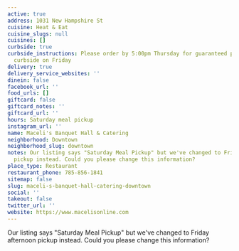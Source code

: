 ```yaml
---
active: true
address: 1031 New Hampshire St
cuisine: Heat & Eat
cuisine_slugs: null
cuisines: []
curbside: true
curbside_instructions: Please order by 5:00pm Thursday for guaranteed pick up at Maceli’s
  curbside on Friday
delivery: true
delivery_service_websites: ''
dinein: false
facebook_url: ''
food_urls: []
giftcard: false
giftcard_notes: ''
giftcard_url: ''
hours: Saturday meal pickup
instagram_url: ''
name: Maceli's Banquet Hall & Catering
neighborhood: Downtown
neighborhood_slug: downtown
notes: Our listing says "Saturday Meal Pickup" but we've changed to Friday afternoon
  pickup instead. Could you please change this information?
place_type: Restaurant
restaurant_phone: 785-856-1841
sitemap: false
slug: maceli-s-banquet-hall-catering-downtown
social: ''
takeout: false
twitter_url: ''
website: https://www.macelisonline.com
---
```


Our listing says "Saturday Meal Pickup" but we've changed to Friday afternoon pickup instead. Could you please change this information?